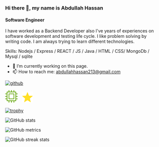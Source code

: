 ### Hi there 👋, my name is Abdullah Hassan
#### Software Engineer
I have worked as a  Backend Developer also I've years of experiences on software development and testing life cycle. I like problem solving by writing code. I am always trying to learn different technologies.

Skills: Nodejs / Express / REACT / JS / Java / HTML / CSS/ MongoDb / Mysql / sqlite 

- 🔭 I’m currently working on this page. 
- 📫 How to reach me: abdullahhassan213@gmail.com 


[<img src='https://cdn.jsdelivr.net/npm/simple-icons@3.0.1/icons/github.svg' alt='github' height='40'>](https://github.com/abdullahhassan5)  

<a href='https://docs.github.com/en/developers'><img src='https://raw.githubusercontent.com/acervenky/animated-github-badges/master/assets/devbadge.gif' width='40' height='40'></a> <a href='https://stars.github.com/'><img src='https://raw.githubusercontent.com/acervenky/animated-github-badges/master/assets/starbadge.gif' width='35' height='35'></a> 

[![trophy](https://github-profile-trophy.vercel.app/?username=abdullahhassan5)](https://github.com/ryo-ma/github-profile-trophy)

![GitHub stats](https://github-readme-stats.vercel.app/api?username=abdullahhassan5&show_icons=true)  

![GitHub metrics](https://metrics.lecoq.io/abdullahhassan5)  

![GitHub streak stats](https://github-readme-streak-stats.herokuapp.com/?user=abdullahhassan5)  


